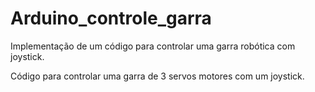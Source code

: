 # Arduino_controle_garra
Implementação de um código para controlar uma garra robótica com joystick.

Código para controlar uma garra de 3 servos motores com um joystick.
